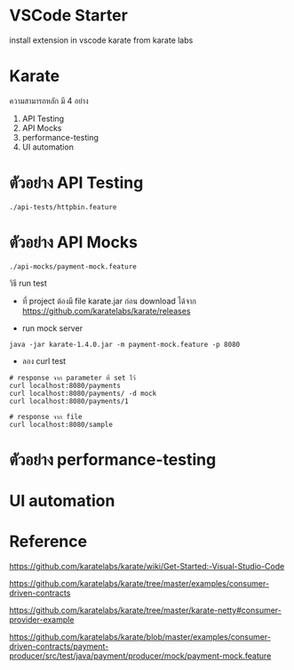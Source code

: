 # VSCode Starter
install extension in vscode karate from karate labs
 

# Karate
ความสามารถหลัก มี 4 อย่าง
1. API Testing
2. API Mocks
3. performance-testing
4. UI automation

# ตัวอย่าง API Testing

`./api-tests/httpbin.feature`

# ตัวอย่าง API Mocks
`./api-mocks/payment-mock.feature`

วิธี run test
- ที่ project ต้องมี file karate.jar ก่อน
download ได้จาก https://github.com/karatelabs/karate/releases

- run mock server
```
java -jar karate-1.4.0.jar -m payment-mock.feature -p 8080
```

- ลอง curl test
```
# response จาก parameter ที่ set ไว้
curl localhost:8080/payments
curl localhost:8080/payments/ -d mock
curl localhost:8080/payments/1

# response จาก file
curl localhost:8080/sample

```

# ตัวอย่าง performance-testing

# UI automation



# Reference
https://github.com/karatelabs/karate/wiki/Get-Started:-Visual-Studio-Code

https://github.com/karatelabs/karate/tree/master/examples/consumer-driven-contracts

https://github.com/karatelabs/karate/tree/master/karate-netty#consumer-provider-example

https://github.com/karatelabs/karate/blob/master/examples/consumer-driven-contracts/payment-producer/src/test/java/payment/producer/mock/payment-mock.feature